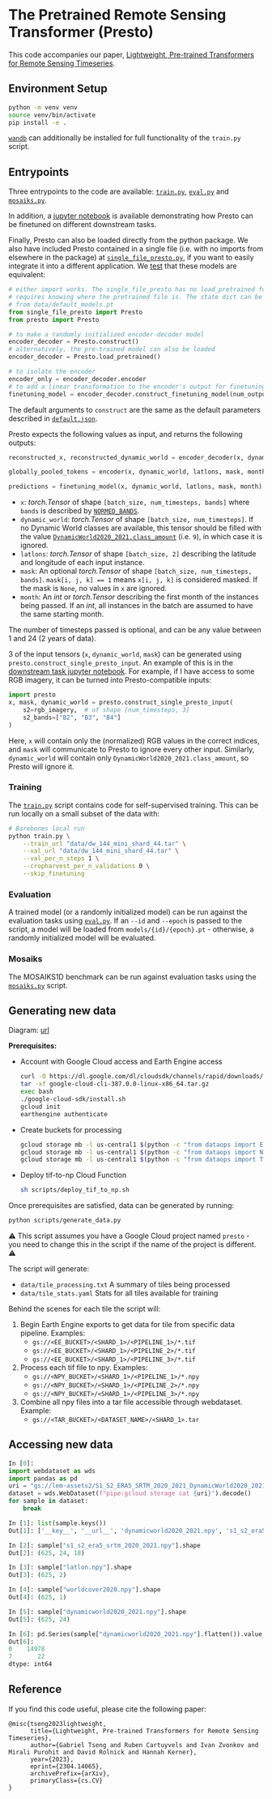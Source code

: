 # The Pretrained Remote Sensing Transformer (Presto)

This code accompanies our paper, [Lightweight, Pre-trained Transformers for Remote Sensing Timeseries](https://arxiv.org/abs/2304.14065).

## Environment Setup
```bash
python -m venv venv
source venv/bin/activate
pip install -e .
```
[`wandb`](https://pypi.org/project/wandb/) can additionally be installed for full functionality of the `train.py` script.

## Entrypoints

Three entrypoints to the code are available: [`train.py`](train.py), [`eval.py`](eval.py) and [`mosaiks.py`](mosaiks.py).

In addition, a [jupyter notebook](downstream_task_demo.ipynb) is available demonstrating how Presto can be finetuned on different downstream tasks.

Finally, Presto can also be loaded directly from the python package.
We also have included Presto contained in a single file (i.e. with no imports from elsewhere in the package) at [`single_file_presto.py`](single_file_presto.py), if you want to easily integrate it into a different application.
We [test](tests/test_presto.py) that these models are equivalent:
```python
# either import works. The single_file_presto has no load_pretrained function, since this
# requires knowing where the pretrained file is. The state dict can be loaded directly
# from data/default_models.pt
from single_file_presto import Presto
from presto import Presto

# to make a randomly initialized encoder-decoder model
encoder_decoder = Presto.construct()
# alternatively, the pre-trained model can also be loaded
encoder_decoder = Presto.load_pretrained()

# to isolate the encoder
encoder_only = encoder_decoder.encoder
# to add a linear transformation to the encoder's output for finetuning
finetuning_model = encoder_decoder.construct_finetuning_model(num_outputs=1, regression=True)
```
The default arguments to `construct` are the same as the default parameters described in [`default.json`](config/default.json).

Presto expects the following values as input, and returns the following outputs:
```python
reconstructed_x, reconstructed_dynamic_world = encoder_decoder(x, dynamic_world, latlons, mask, month)

globally_pooled_tokens = encoder(x, dynamic_world, latlons, mask, month, eval_task=True)

predictions = finetuning_model(x, dynamic_world, latlons, mask, month)
```
- `x`: *torch.Tensor* of shape `[batch_size, num_timesteps, bands]` where `bands` is described by [`NORMED_BANDS`](presto/dataops/pipelines/s1_s2_era5_srtm.py).
- `dynamic_world`: *torch.Tensor* of shape `[batch_size, num_timesteps]`. If no Dynamic World classes are available, this tensor should be filled with the value [`DynamicWorld2020_2021.class_amount`](presto/dataops/pipelines/dynamicworld.py) (i.e. `9`), in which case it is ignored.
- `latlons`: *torch.Tensor* of shape `[batch_size, 2]` describing the latitude and longitude of each input instance.
- `mask`: An optional *torch.Tensor* of shape `[batch_size, num_timesteps, bands]`. `mask[i, j, k] == 1` means `x[i, j, k]` is considered masked. If the mask is `None`, no values in `x` are ignored.
- `month`: An *int* or *torch.Tensor* describing the first month of the instances being passed. If an *int*, all instances in the batch are assumed to have the same starting month.

The number of timesteps passed is optional, and can be any value between 1 and 24 (2 years of data).

3 of the input tensors (`x`, `dynamic_world`, `mask`) can be generated using `presto.construct_single_presto_input`.
An example of this is in the [downstream task jupyter notebook](downstream_task_demo.ipynb).
For example, if I have access to some RGB imagery, it can be turned into Presto-compatible inputs:

```python
import presto
x, mask, dynamic_world = presto.construct_single_presto_input(
    s2=rgb_imagery,  # of shape [num_timesteps, 3]
    s2_bands=["B2", "B3", "B4"]
)
```
Here, `x` will contain only the (normalized) RGB values in the correct indices, and `mask` will communicate to Presto to ignore every other input.
Similarly, `dynamic_world` will contain only `DynamicWorld2020_2021.class_amount`, so Presto will ignore it.

### Training

The [`train.py`](train.py) script contains code for self-supervised training. This can be run locally on a small subset of the data with:

```bash
# Barebones local run
python train.py \
    --train_url "data/dw_144_mini_shard_44.tar" \
    --val_url "data/dw_144_mini_shard_44.tar" \
    --val_per_n_steps 1 \
    --cropharvest_per_n_validations 0 \
    --skip_finetuning
```

### Evaluation

A trained model (or a randomly initialized model) can be run against the evaluation tasks using [`eval.py`](eval.py). If an `--id` and `--epoch` is passed to the script, a model will be loaded from `models/{id}/{epoch}.pt` - otherwise, a randomly initialized model will be evaluated.

### Mosaiks

The MOSAIKS1D benchmark can be run against evaluation tasks using the [`mosaiks.py`](mosaiks.py) script.

## Generating new data

Diagram: [url](https://docs.google.com/presentation/d/1rxUXdSmKtfHSusBFzG3Apx-pLR0UE9oVIOaEB997bAM/edit?usp=sharing)

**Prerequisites:**
- Account with Google Cloud access and Earth Engine access
    ```bash
    curl -O https://dl.google.com/dl/cloudsdk/channels/rapid/downloads/google-cloud-cli-387.0.0-linux-x86_64.tar.gz
    tar -xf google-cloud-cli-387.0.0-linux-x86_64.tar.gz
    exec bash
    ./google-cloud-sdk/install.sh
    gcloud init
    earthengine authenticate
    ```
- Create buckets for processing
    ```bash
    gcloud storage mb -l us-central1 $(python -c "from dataops import EE_BUCKET; print(EE_BUCKET)")
    gcloud storage mb -l us-central1 $(python -c "from dataops import NPY_BUCKET; print(NPY_BUCKET)")
    gcloud storage mb -l us-central1 $(python -c "from dataops import TAR_BUCKET; print(TAR_BUCKET)")
    ```
- Deploy tif-to-np Cloud Function
    ```bash
    sh scripts/deploy_tif_to_np.sh
    ```
Once prerequisites are satisfied, data can be generated by running:
```bash
python scripts/generate_data.py
```
⚠️ This script assumes you have a Google Cloud project named ``presto`` - you need to change this in the script if the name of the project is different. ⚠️

The script will generate:
- `data/tile_processing.txt` A summary of tiles being processed
- `data/tile_stats.yaml` Stats for all tiles available for training

Behind the scenes for each tile the script will:
1. Begin Earth Engine exports to get data for tile from specific data pipeline. Examples:
    - `gs://<EE_BUCKET>/<SHARD_1>/<PIPELINE_1>/*.tif`
    - `gs://<EE_BUCKET>/<SHARD_1>/<PIPELINE_2>/*.tif`
    - `gs://<EE_BUCKET>/<SHARD_1>/<PIPELINE_3>/*.tif`
2. Process each tif file to npy. Examples:
    - `gs://<NPY_BUCKET>/<SHARD_1>/<PIPELINE_1>/*.npy`
    - `gs://<NPY_BUCKET>/<SHARD_1>/<PIPELINE_2>/*.npy`
    - `gs://<NPY_BUCKET>/<SHARD_1>/<PIPELINE_3>/*.npy`
3. Combine all npy files into a tar file accessible through webdataset. Example:
    - `gs://<TAR_BUCKET>/<DATASET_NAME>/<SHARD_1>.tar`

## Accessing new data
```python
In [0]:
import webdataset as wds
import pandas as pd
uri = "gs://lem-assets2/S1_S2_ERA5_SRTM_2020_2021_DynamicWorld2020_2021_tars/dw_144_shard_0.tar"
dataset = wds.WebDataset(f"pipe:gcloud storage cat {uri}").decode()
for sample in dataset:
    break

In [1]: list(sample.keys())
Out[1]: ['__key__', '__url__', 'dynamicworld2020_2021.npy', 's1_s2_era5_srtm_2020_2021.npy', 'worldcover2020.npy']

In [2]: sample["s1_s2_era5_srtm_2020_2021.npy"].shape
Out[2]: (625, 24, 18)

In [3]: sample["latlon.npy"].shape
Out[3]: (625, 2)

In [4]: sample["worldcover2020.npy"].shape
Out[4]: (625, 1)

In [5]: sample["dynamicworld2020_2021.npy"].shape
Out[5]: (625, 24)

In [6]: pd.Series(sample["dynamicworld2020_2021.npy"].flatten()).value_counts()
Out[6]:
0    14978
7       22
dtype: int64

```

## Reference
If you find this code useful, please cite the following paper:
```
@misc{tseng2023lightweight,
      title={Lightweight, Pre-trained Transformers for Remote Sensing Timeseries},
      author={Gabriel Tseng and Ruben Cartuyvels and Ivan Zvonkov and Mirali Purohit and David Rolnick and Hannah Kerner},
      year={2023},
      eprint={2304.14065},
      archivePrefix={arXiv},
      primaryClass={cs.CV}
}
```
